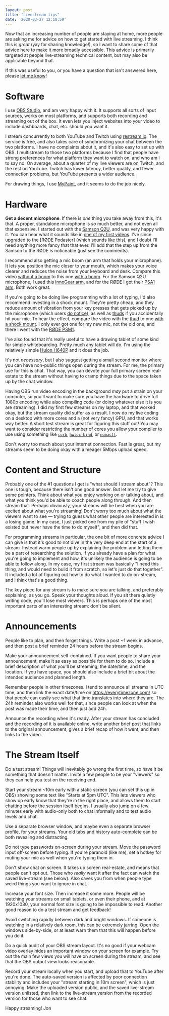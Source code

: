 ```yaml
---
layout: post
title: "Livestream tips"
date: '2020-03-27 12:18:59'
---
```


Now that an increasing number of people are staying at home, more people
are asking me for advice on how to get started with live streaming. I
think this is _great_ (yay for sharing knowledge!), so I want to share
some of that advice here to make it more broadly accessible. This advice
is primarily targeted at people live-streaming technical content, but
may also be applicable beyond that.

If this was useful to you, or you have a question that isn't answered
here, please [let me know](https://twitter.com/jonhoo)!

# Software

I use [OBS Studio](https://obsproject.com/), and am very happy with it.
It supports all sorts of input sources, works on most platforms, and
supports both recording and streaming out of the box. It even lets you
inject websites into your video to include dashboards, chat, etc. should
you want it.

I stream concurrently to both YouTube and Twitch using
[restream.io](https://restream.io/). The service is free, and also takes
care of synchronizing your chat between the two platforms. I have no
complaints about it, and it's also easy to set up with OBS. I
multistream to those two platforms because I find that people have
strong preferences for what platform they want to watch on, and who am I
to say no. On average, about a quarter of my live viewers are on Twitch,
and the rest on YouTube. Twitch has lower latency, better quality, and
fewer connection problems, but YouTube presents a wider audience.

For drawing things, I use [MyPaint], and it seems to do the job nicely.

  [MyPaint]: http://mypaint.org/

# Hardware

**Get a decent microphone**. If there is _one_ thing you take away from
this, it's that. A proper, standalone microphone is _so_ much better,
and not even all that expensive. I started out with the [Samson Q2U],
and was very happy with it. You can hear what it sounds like in [one of
my first videos]. I've since upgraded to the [RØDE Podaster] (which
sounds [like this]), and I doubt I'll need anything more fancy that that
ever. I'll add that the step up from the Samson to the RØDE _is_
noticeable (just see the comments).

I recommend also getting a mic boom (an arm that holds your microphone). 
It lets you position the mic closer to your mouth, which makes your
voice clearer and reduces the noise from your keyboard and desk. Compare
this video [without a boom] to this one [with a boom]. For the Samson
Q2U microphone, I used this [InnoGear arm], and for the RØDE I got their
[PSA1 arm]. Both work great.

If you're going to be doing live programming with a lot of typing, I'd
also recommend investing in a shock mount. They're pretty cheap, and
they reduce amount of vibration from your key presses that gets picked
up by the microphone (which users [do notice]), as well as [thuds][thud]
if you accidentally hit your mic. To hear the effect, compare the video
with the [thud] to one [with a shock mount]. I only ever got one for my
new mic, not the old one, and there I went with the [RØDE PSM1].

I've also found that it's really useful to have a drawing tablet of some
kind for simple whiteboarding. Pretty much any tablet will do. I'm using
the relatively simple [Huion H640P] and it does the job.

It's not _necessary_, but I also suggest getting a small second monitor
where you can have non-public things open during the stream. For me, the
primary use for this is chat. That way, you can devote your full primary
screen real-estate to the stream without having to cramp things due to
the space taken up by the chat window.

Having OBS run video encoding in the background _may_ put a strain on
your computer, so you'll want to make sure you have the hardware to
drive full 1080p encoding while also compiling code (or doing whatever
else it is you are streaming). I did my first few streams on my laptop,
and that worked okay, but the stream quality did suffer as a result. I
now do my live coding on a desktop with more cores and a (not very
fancy) GPU, and that works way better. A short test stream is great for
figuring this stuff out! You may want to consider restricting the number
of cores you allow your compiler to use using something like [`curb`],
[`hwloc-bind`], or [`numactl`].

Don't worry too much about your internet connection. Fast is great, but
my streams seem to be doing okay with a meager 5Mbps upload speed.

  [Samson Q2U]: http://www.samsontech.com/samson/products/microphones/usb-microphones/q2u/
  [one of my first videos]: https://www.youtube.com/watch?v=Zdudg5TV9i4&list=PLqbS7AVVErFifv2Ek-bCRhrVyi_dQeqcY
  [RØDE Podcaster]: https://www.rode.com/microphones/podcaster
  [like this]: https://www.youtube.com/watch?v=DkMwYxfSYNQ
  [without a boom]: https://www.youtube.com/watch?v=jTpK-bNZiA4
  [with a boom]: https://www.youtube.com/watch?v=Qy1tQesXc7k
  [InnoGear arm]: https://www.innogear.com/products/microphone-stand-mic-windscreen-and-mic-pop-filter-set
  [PSA1 arm]: https://www.rode.com/accessories/psa1
  [do notice]: https://www.reddit.com/r/rust/comments/d4bxb8/the_why_what_and_how_of_pinning_in_rust_video/f0jy1mk/
  [thud]: https://www.youtube.com/watch?v=DkMwYxfSYNQ&t=8769s
  [with a shock mount]: https://www.youtube.com/watch?v=bJmlI4Ug-p0
  [RØDE PSM1]: https://www.rode.com/accessories/psm1
  [Huion H640P]: https://www.huion.com/pen_tablet/H640P.html
  [`curb`]: https://github.com/jonhoo/curb
  [`hwloc-bind`]: https://linux.die.net/man/1/hwloc-bind
  [`numactl`]: https://linux.die.net/man/8/numactl

# Content and Structure

Probably one of the #1 questions I get is "what should I stream about"?
This one is tough, because there isn't one good answer. But let me try
to give some pointers. Think about what you enjoy working on or talking
about, and what you think you'd be able to coach people along through.
And then stream that. Perhaps obviously, your streams will be best when
you are excited about what you're streaming! Don't worry too much about
what the viewers want to see — trying to guess what other people are
interested in is a losing game. In my case, I just picked one from my
pile of "stuff I wish existed but never have the time to do myself", and
then did that.

For programming streams in particular, the one bit of more concrete
advice I can give is that it's good to not dive in the very deep end at
the start of a stream. Instead warm people up by explaining the problem
and letting them be a part of researching the solution. If you already
have a plan for what you're going to implement and how, it's unlikely
the audience is going to be able to follow along. In my case, my first
stream was basically "I need this thing, and would need to build it from
scratch, so let's just do that together". It included a lot of figuring
out how to do what I wanted to do on-stream, and I think that's a good
thing.

The key piece for any stream is to make sure you are talking, and
preferably explaining, as you go. Speak your thoughts aloud. If you sit
there quietly writing code, you'll lose most viewers. This is perhaps
one of the most important parts of an interesting stream: don't be
silent.

# Announcements

People like to plan, and then forget things. Write a post ~1 week in
advance, and then post a brief reminder 24 hours before the stream
begins.

Make your announcement self-contained. If you want people to share your
announcement, make it as easy as possible for them to do so. Include a
brief description of what you'll be streaming, the date/time, and the
location. If you have space, you should also include a brief bit about
the intended audience and planned length.

Remember people in other timezones. I tend to announce all streams in
UTC time, and then link the exact date/time on
https://everytimezone.com/ so that people can easily see what that time
translates into where they are. The 24h reminder also works well for
that, since people can look at when the post was made their time, and
then just add 24h.

Announce the recording when it's ready. After your stream has concluded
and the recording of it is available online, write another brief post
that links to the original announcement, gives a brief recap of how it
went, and then links to the video.

# The Stream Itself

Do a test stream! Things will inevitably go wrong the first time, so
have it be something that doesn't matter. Invite a few people to be your
"viewers" so they can help you test on the receiving end.

Start your stream ~10m early with a static screen (you can set this up
in OBS) showing some text like "Starts at 5pm UTC". This lets viewers
who show up early know that they're in the right place, and allows them
to start chatting before the session itself begins. I usually also jump
on a few minutes early with audio-only both to chat informally and to
test audio levels and chat.

Use a separate browser window, and maybe even a separate browser
profile, for your streams. Your old tabs and history auto-complete can
be both revealing and distracting.

Do not type passwords on-screen during your stream. Move the password
input off-screen before typing. If you're paranoid (like me), set a
hotkey for muting your mic as well when you're typing them in.

Don't show chat on screen. It takes up screen real-estate, and means
that people can't opt out. Those who _really_ want it after the fact can
watch the saved live-stream (see below). Also saves you from when people
type weird things you want to ignore in chat.

Increase your font size. Then increase it some more. People will be
watching your streams on small tablets, or even their phone, and at
1920x1080, your normal font size is going to be impossible to read.
Another good reason to do a test stream and get feedback!

Avoid switching rapidly between dark and bright windows. If someone is
watching in a relatively dark room, this can be extremely jarring. Open
the windows side-by-side, or at least warn them that this will happen
before you do it.

Do a quick audit of your OBS stream layout. It's no good if your webcam
video overlay hides an important window on your screen for example. Try
out the main few views you will have on screen during the stream, and
see that the OBS output view looks reasonable.

Record your stream locally when you start, and upload that to YouTube
after you're done. The auto-saved version is affected by poor connection
stability and includes your "stream starting in 10m screen", which is
just annoying. Make the uploaded version public, and the saved
live-stream version unlisted, then link to the live-stream version from
the recorded version for those who want to see chat.

Happy streaming!
Jon
